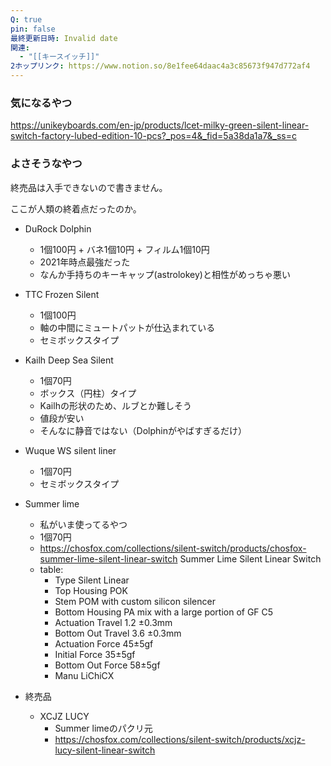 ```yaml
---
Q: true
pin: false
最終更新日時: Invalid date
関連:
  - "[[キースイッチ]]"
2ホップリンク: https://www.notion.so/8e1fee64daac4a3c85673f947d772af4
---
```

  

### 気になるやつ

https://unikeyboards.com/en-jp/products/lcet-milky-green-silent-linear-switch-factory-lubed-edition-10-pcs?_pos=4&_fid=5a38da1a7&_ss=c

  

  

  

### よさそうなやつ

終売品は入手できないので書きません。

ここが人類の終着点だったのか。

- DuRock Dolphin
    - 1個100円 + バネ1個10円 + フィルム1個10円
    - 2021年時点最強だった
    - なんか手持ちのキーキャップ(astrolokey)と相性がめっちゃ悪い
- TTC Frozen Silent
    - 1個100円
    - 軸の中間にミュートパットが仕込まれている
    - セミボックスタイプ
- Kailh Deep Sea Silent
    - 1個70円
    - ボックス（円柱）タイプ
    - Kailhの形状のため、ルブとか難しそう
    - 値段が安い
    - そんなに静音ではない（Dolphinがやばすぎるだけ）
- Wuque WS silent liner
    - 1個70円
    - セミボックスタイプ
- Summer lime
    - 私がいま使ってるやつ
    - 1個70円
    - https://chosfox.com/collections/silent-switch/products/chosfox-summer-lime-silent-linear-switch Summer Lime Silent Linear Switch
    - table:
        - Type Silent Linear
        - Top Housing POK
        - Stem POM with custom silicon silencer
        - Bottom Housing PA mix with a large portion of GF C5
        - Actuation Travel 1.2 ±0.3mm
        - Bottom Out Travel 3.6 ±0.3mm
        - Actuation Force 45±5gf
        - Initial Force 35±5gf
        - Bottom Out Force 58±5gf
        - Manu LiChiCX

  

  

  

  

- 終売品
    - XCJZ LUCY
        - Summer limeのパクリ元
        - https://chosfox.com/collections/silent-switch/products/xcjz-lucy-silent-linear-switch